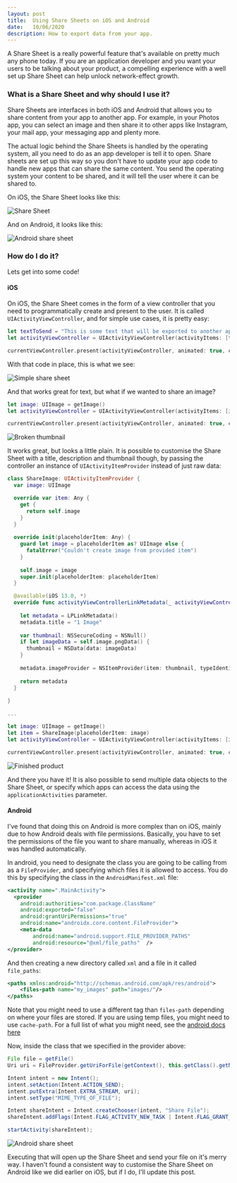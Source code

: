 ```yaml
---
layout: post
title:  Using Share Sheets on iOS and Android
date:   10/06/2020
description: How to export data from your app.
---
```


A Share Sheet is a really powerful feature that's available on pretty much any phone today. If you are an application developer and you want your users to be talking about your product, a compelling experience with a well set up Share Sheet can help unlock network-effect growth.

### What is a Share Sheet and why should I use it?
Share Sheets are interfaces in both iOS and Android that allows you to share content from your app to another app. For example, in your Photos app, you can select an image and then share it to other apps like Instagram, your mail app, your messaging app and plenty more. 

The actual logic behind the Share Sheets is handled by the operating system, all you need to do as an app developer is tell it to open. Share sheets are set up this way so you don't have to update your app code to handle new apps that can share the same content. You send the operating system your content to be shared, and it will tell the user where it can be shared to.

On iOS, the Share Sheet looks like this:

![Share Sheet](https://www.imore.com/sites/imore.com/files/styles/large/public/field/image/2019/10/share-sheet-screen.jpg)

And on Android, it looks like this:

![Android share sheet](https://dev-to-uploads.s3.amazonaws.com/i/cbxamuhrcbtop64btk6j.png)

### How do I do it?

Lets get into some code!

#### iOS
On iOS, the Share Sheet comes in the form of a view controller that you need to programmatically create and present to the user. It is called `UIActivityViewController`, and for simple use cases, it is pretty easy:
```swift
let textToSend = "This is some text that will be exported to another app!"
let activityViewController = UIActivityViewController(activityItems: [textToSend], applicationActivities: nil)

currentViewController.present(activityViewController, animated: true, completion: nil)
```
With that code in place, this is what we see:

![Simple share sheet](https://dev-to-uploads.s3.amazonaws.com/i/srn5s6gp99idesebu8yp.png)

And that works great for text, but what if we wanted to share an image?

```swift
let image: UIImage = getImage()
let activityViewController = UIActivityViewController(activityItems: [image], applicationActivities: nil)

currentViewController.present(activityViewController, animated: true, completion: nil)

```

![Broken thumbnail](https://dev-to-uploads.s3.amazonaws.com/i/srn5s6gp99idesebu8yp.png)

It works great, but looks a little plain. It is possible to customise the Share Sheet with a title, description and thumbnail though, by passing the controller an instance of `UIActivityItemProvider` instead of just raw data:

```swift
class ShareImage: UIActivityItemProvider {
  var image: UIImage

  override var item: Any {
    get {
      return self.image
    }
  }
  
  override init(placeholderItem: Any) {
    guard let image = placeholderItem as? UIImage else {
      fatalError("Couldn't create image from provided item")
    }
    
    self.image = image
    super.init(placeholderItem: placeholderItem)
  }

  @available(iOS 13.0, *)
  override func activityViewControllerLinkMetadata(_ activityViewController: UIActivityViewController) -> LPLinkMetadata? {
    
    let metadata = LPLinkMetadata()
    metadata.title = "1 Image"
    
    var thumbnail: NSSecureCoding = NSNull()
    if let imageData = self.image.pngData() {
      thumbnail = NSData(data: imageData)
    }
    
    metadata.imageProvider = NSItemProvider(item: thumbnail, typeIdentifier: "public.png")
    
    return metadata
  }
    
}

...

let image: UIImage = getImage()
let item = ShareImage(placeholderItem: image)
let activityViewController = UIActivityViewController(activityItems: [item], applicationActivities: nil)

currentViewController.present(activityViewController, animated: true, completion: nil)
```

![Finished product](https://dev-to-uploads.s3.amazonaws.com/i/0eihxyyzjtp1pfhzbcg3.PNG)

And there you have it! It is also possible to send multiple data objects to the Share Sheet, or specify which apps can access the data using the `applicationActivities` parameter.

#### Android

I've found that doing this on Android is more complex than on iOS, mainly due to how Android deals with file permissions. Basically, you have to set the permissions of the file you want to share manually, whereas in iOS it was handled automatically.

In android, you need to designate the class you are going to be calling from as a `FileProvider`, and specifying which files it is allowed to access. You do this by specifying the class in the `AndroidManifest.xml` file:

```xml
<activity name=".MainActivity">
  <provider
    android:authorities="com.package.ClassName"
    android:exported="false"
    android:grantUriPermissions="true"
    android:name="androidx.core.content.FileProvider">
    <meta-data
        android:name="android.support.FILE_PROVIDER_PATHS"
        android:resource="@xml/file_paths"  />
</provider>
```

And then creating a new directory called `xml` and a file in it called `file_paths`:

```xml
<paths xmlns:android="http://schemas.android.com/apk/res/android">
    <files-path name="my_images" path="images/"/>
</paths>
```

Note that you might need to use a different tag than `files-path` depending on where your files are stored. If you are using temp files, you might need to use `cache-path`. For a full list of what you might need, see the [android docs here](https://developer.android.com/reference/androidx/core/content/FileProvider#SpecifyFiles)

Now, inside the class that we specified in the provider above:

```java
File file = getFile()
Uri uri = FileProvider.getUriForFile(getContext(), this.getClass().getName(), file);

Intent intent = new Intent();
intent.setAction(Intent.ACTION_SEND);
intent.putExtra(Intent.EXTRA_STREAM, uri);
intent.setType("MIME_TYPE_OF_FILE");

Intent shareIntent = Intent.createChooser(intent, "Share File");
shareIntent.addFlags(Intent.FLAG_ACTIVITY_NEW_TASK | Intent.FLAG_GRANT_READ_URI_PERMISSION);

startActivity(shareIntent);
```

![Android share sheet](https://dev-to-uploads.s3.amazonaws.com/i/cbxamuhrcbtop64btk6j.png)

Executing that will open up the Share Sheet and send your file on it's merry way. I haven't found a consistent way to customise the Share Sheet on Android like we did earlier on iOS, but if I do, I'll update this post.